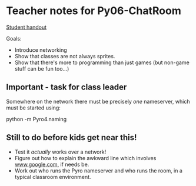 Teacher notes for Py06-ChatRoom
============================

[Student handout](student-handout.md)

Goals:

* Introduce networking
* Show that classes are not always sprites.
* Show that there's more to programming than just games (but non-game stuff can be fun too...)


Important - task for class leader
---------------------------------

Somewhere on the network there must be precisely *one* nameserver, which must be started using:

  python -m Pyro4.naming


Still to do before kids get near this!
------------

* Test it _actually_ works over a network!
* Figure out how to explain the awkward line which involves www.google.com, if needs be.
* Work out who runs the Pyro nameserver and who runs the room, in a typical classroom environment.

